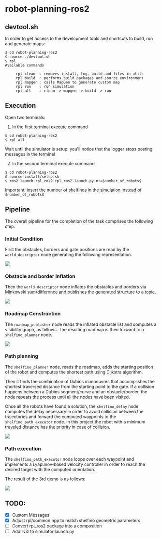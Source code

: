 # robot-planning-ros2

## devtool.sh
In order to get access to the development tools and shortcuts to build, run and generate maps:

```console
$ cd robot-planning-ros2
$ source ./devtool.sh
$ rpl
Available commands

	 rpl clean  : removes install, log, build and files in utils
	 rpl build  : performs build packages and source environment
	 rpl mapgen : calls MapGen to generate custom map
	 rpl run    : run simulation
	 rpl all    : clean -> mapgen -> build -> run
```

## Execution

Open two terminals:

1. In the first terminal execute command

```console
$ cd robot-planning-ros2
$ rpl all
```
Wait until the simulator is setup: you'll notice that the logger stops posting messages in the terminal

2. In the second terminal execute command

```console
$ cd robot-planning-ros2
$ source install/setup.sh
$ ros2 launch rpl_ros2 rpl_ros2.launch.py n:=$number_of_robots$
```
Important: insert the number of shelfinos in the simulation instead of `$number_of_robots$`

## Pipeline

The overall pipeline for the completion of the task comprises the following step:
### Initial Condition
First the obstacles, borders and gate positions are read by the `world_descriptor` node generating the following representation.

![](https://github.com/marcope-98/robot-planning-ros2/blob/master/media/step0.png)

### Obstacle and border inflation
Then the `world_descriptor` node inflates the obstacles and borders via Minkowski sum/difference and publishes the generated structure to a topic.

![](https://github.com/marcope-98/robot-planning-ros2/blob/master/media/step1.png)

### Roadmap Construction
The `roadmap_publisher` node reads the inflated obstacle list and computes a visibility graph, as follows. The resulting roadmap is then forward to a `shelfino_planner` node.

![](https://github.com/marcope-98/robot-planning-ros2/blob/master/media/step2.png)

### Path planning
The `shelfino_planner` node, reads the roadmap, adds the starting position of the robot and computes the shortest path using Dijkstra algorithm.

Then it finds the combination of Dubins manoeuvres that accomplishes the shortest traversed distance from the starting point to the gate. If a collision happens between a Dubins segment/curve and an obstacle/border, the node repeats the process until all the nodes have been visited.

Once all the robots have found a solution, the `shelfino_delay` node computes the delay necessary in order to avoid collision between the trajectories and forward the computed waypoints to the `shelfino_path_executor` node. In this project the robot with a minimum traveled distance has the priority in case of collision.

![](https://github.com/marcope-98/robot-planning-ros2/blob/master/media/step3.png)

### Path execution
The `shelfino_path_executor` node loops over each waypoint and implements a Lyapunov-based velocity controller in order to reach the desired target with the computed orientation.

The result of the 3rd demo is as follows:

![](https://github.com/marcope-98/robot-planning-ros2/blob/master/media/demo3.gif)


## TODO:

- [x] Custom Messages
- [x] Adjust rpl/common.hpp to match shelfino geometric parameters
- [ ] Convert rpl_ros2 package into a composition
- [ ] Add rviz to simulator launch.py

